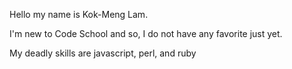 Hello my name is Kok-Meng Lam.

I'm new to Code School and so, I do not have
any favorite just yet.

My deadly skills are javascript, perl, and ruby
